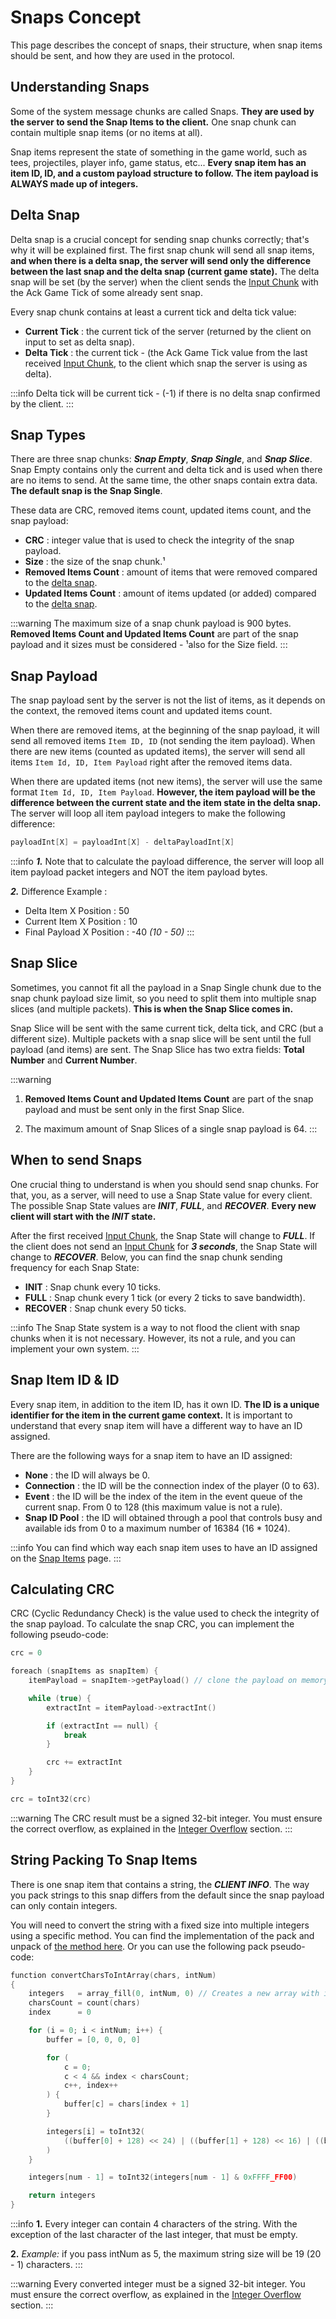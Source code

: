 # Snaps Concept

This page describes the concept of snaps, their structure, when snap items should be sent, and how they are used in the protocol.

## Understanding Snaps

Some of the system message chunks are called Snaps. **They are used by the server to send the Snap Items to the client.** One snap chunk can contain multiple snap items (or no items at all). 

Snap items represent the state of something in the game world, such as tees, projectiles, player info, game status, etc... **Every snap item has an item ID, ID, and a custom payload structure to follow. The item payload is ALWAYS made up of integers.**

## Delta Snap

Delta snap is a crucial concept for sending snap chunks correctly; that's why it will be explained first. The first snap chunk will send all snap items, **and when there is a delta snap, the server will send only the difference between the last snap and the delta snap (current game state).**  The delta snap will be set (by the server) when the client sends the [Input Chunk](./../packets/chunks-concept.md#input-input-timing-chunks) with the Ack Game Tick of some already sent snap.

Every snap chunk contains at least a current tick and delta tick value:

- **Current Tick** : the current tick of the server (returned by the client on input to set as delta snap).
- **Delta Tick** : the current tick - (the Ack Game Tick value from the last received [Input Chunk](./../packets/chunks-concept.md#input-input-timing-chunks), to the client which snap the server is using as delta).

:::info
Delta tick will be current tick - (-1) if there is no delta snap confirmed by the client.
:::

## Snap Types

There are three snap chunks: ***Snap Empty***, ***Snap Single***, and ***Snap Slice***. Snap Empty contains only the current and delta tick and is used when there are no items to send. At the same time, the other snaps contain extra data. **The default snap is the Snap Single**.

These data are CRC, removed items count, updated items count, and the snap payload:

- **CRC** : integer value that is used to check the integrity of the snap payload. 
- **Size** : the size of the snap chunk.¹
- **Removed Items Count** : amount of items that were removed compared to the [delta snap](#delta-snap). 
- **Updated Items Count** : amount of items updated (or added) compared to the [delta snap](#delta-snap). 

:::warning
The maximum size of a snap chunk payload is 900 bytes. **Removed Items Count and Updated Items Count** are part of the snap payload and it sizes must be considered - ¹also for the Size field.
:::

## Snap Payload

The snap payload sent by the server is not the list of items, as it depends on the context, the removed items count and updated items count.

When there are removed items, at the beginning of the snap payload, it will send all removed items `Item ID, ID` (not sending the item payload). When there are new items (counted as updated items), the server will send all items `Item Id, ID, Item Payload` right after the removed items data.

When there are updated items (not new items), the server will use the same format `Item Id, ID, Item Payload`. **However, the item payload will be the difference between the current state and the item state in the delta snap.** The server will loop all item payload integers to make the following difference:

```c
payloadInt[X] = payloadInt[X] - deltaPayloadInt[X]
```

:::info
***1.*** Note that to calculate the payload difference, the server will loop all item payload packet integers and NOT the item payload bytes.

***2.*** Difference Example : 
- Delta Item X Position : 50
- Current Item X Position : 10
- Final Payload X Position : -40 *(10 - 50)*
:::

## Snap Slice

Sometimes, you cannot fit all the payload in a Snap Single chunk due to the snap chunk payload size limit, so you need to split them into multiple snap slices (and multiple packets). **This is when the Snap Slice comes in.**

Snap Slice will be sent with the same current tick, delta tick, and CRC (but a different size). Multiple packets with a snap slice will be sent until the full payload (and items) are sent. The Snap Slice has two extra fields: **Total Number** and **Current Number**.

:::warning
1. **Removed Items Count and Updated Items Count** are part of the snap payload and must be sent only in the first Snap Slice.

2. The maximum amount of Snap Slices of a single snap payload is 64.
:::

## When to send Snaps

One crucial thing to understand is when you should send snap chunks. For that, you, as a server, will need to use a Snap State value for every client. The possible Snap State values are ***INIT***, ***FULL***, and ***RECOVER***. **Every new client will start with the ***INIT*** state.**

After the first received [Input Chunk](./../packets/chunks-concept.md#input-input-timing-chunks), the Snap State will change to ***FULL***. If the client does not send an [Input Chunk](./../packets/chunks-concept.md#input-input-timing-chunks) for ***3 seconds***, the Snap State will change to ***RECOVER***. Below, you can find the snap chunk sending frequency for each Snap State:

- **INIT** : Snap chunk every 10 ticks.
- **FULL** : Snap chunk every 1 tick (or every 2 ticks to save bandwidth).
- **RECOVER** : Snap chunk every 50 ticks.

:::info
The Snap State system is a way to not flood the client with snap chunks when it is not necessary. However, its not a rule, and you can implement your own system. 
:::

<!-- **Another important thing is to understand when you, as a server, should send certain snap items.** For that, on the [Snap Items](./../snap/snap-items.md) page, for each item there is a specification of when you should send it. -->

## Snap Item ID & ID

Every snap item, in addition to the item ID, has it own ID. **The ID is a unique identifier for the item in the current game context.** It is important to understand that every snap item will have a different way to have an ID assigned.

There are the following ways for a snap item to have an ID assigned:

- **None** : the ID will always be 0.
- **Connection** : the ID will be the connection index of the player (0 to 63).
- **Event** : the ID will be the index of the item in the event queue of the current snap. From 0 to 128 (this maximum value is not a rule).
- **Snap ID Pool** : the ID will obtained through a pool that controls busy and available ids from 0 to a maximum number of 16384 (16 * 1024).

:::info
You can find which way each snap item uses to have an ID assigned on the [Snap Items](./../snap/snap-items.md) page.
:::

## Calculating CRC

CRC (Cyclic Redundancy Check) is the value used to check the integrity of the snap payload. To calculate the snap CRC, you can implement the following pseudo-code:

```c
crc = 0

foreach (snapItems as snapItem) {
    itemPayload = snapItem->getPayload() // clone the payload on memory to not modify the original

    while (true) {
        extractInt = itemPayload->extractInt()

        if (extractInt == null) {
            break
        }

        crc += extractInt
    }
}

crc = toInt32(crc)
```

:::warning
The CRC result must be a signed 32-bit integer. You must ensure the correct overflow, as explained in the [Integer Overflow](./../fundamentals.md#integer-overflow) section.
:::

## String Packing To Snap Items

There is one snap item that contains a string, the ***CLIENT INFO***. The way you pack strings to this snap differs from the default since the snap payload can only contain integers.

You will need to convert the string with a fixed size into multiple integers using a specific method. You can find the implementation of the pack and unpack of [the method here](https://github.com/teeworlds/teeworlds/blob/0.6/src/game/gamecore.h#L72-L104). Or you can use the following pack pseudo-code:

```c
function convertCharsToIntArray(chars, intNum)
{
    integers   = array_fill(0, intNum, 0) // Creates a new array with intNum elements, filled with 0
    charsCount = count(chars)
    index      = 0

    for (i = 0; i < intNum; i++) {
        buffer = [0, 0, 0, 0]

        for (
            c = 0;
            c < 4 && index < charsCount;
            c++, index++
        ) {
            buffer[c] = chars[index + 1]
        }

        integers[i] = toInt32(
            ((buffer[0] + 128) << 24) | ((buffer[1] + 128) << 16) | ((buffer[2] + 128) << 8) | ((buffer[3] + 128) << 0)
        )
    }

    integers[num - 1] = toInt32(integers[num - 1] & 0xFFFF_FF00)

    return integers
}
```
:::info
**1.** Every integer can contain 4 characters of the string. With the exception of the last character of the last integer, that must be empty.

**2.** *Example:* if you pass intNum as 5, the maximum string size will be 19 (20 - 1) characters.
:::

:::warning
Every converted integer must be a signed 32-bit integer. You must ensure the correct overflow, as explained in the [Integer Overflow](./../fundamentals.md#integer-overflow) section.
:::